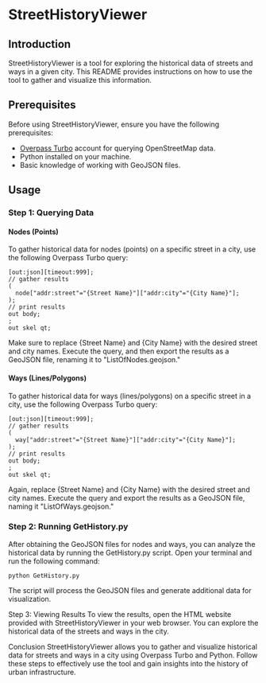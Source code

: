 # StreetHistoryViewer

## Introduction
StreetHistoryViewer is a tool for exploring the historical data of streets and ways in a given city. This README provides instructions on how to use the tool to gather and visualize this information.

## Prerequisites
Before using StreetHistoryViewer, ensure you have the following prerequisites:

- [Overpass Turbo](https://overpass-turbo.eu/) account for querying OpenStreetMap data.
- Python installed on your machine.
- Basic knowledge of working with GeoJSON files.

## Usage

### Step 1: Querying Data

#### Nodes (Points)
To gather historical data for nodes (points) on a specific street in a city, use the following Overpass Turbo query:

```
[out:json][timeout:999];
// gather results
(
  node["addr:street"="{Street Name}"]["addr:city"="{City Name}"];
);
// print results
out body;
;
out skel qt;
```
Make sure to replace {Street Name} and {City Name} with the desired street and city names. Execute the query, and then export the results as a GeoJSON file, renaming it to "ListOfNodes.geojson."

#### Ways (Lines/Polygons)
To gather historical data for ways (lines/polygons) on a specific street in a city, use the following Overpass Turbo query:
```
[out:json][timeout:999];
// gather results
(
  way["addr:street"="{Street Name}"]["addr:city"="{City Name}"];
);
// print results
out body;
;
out skel qt;
```

Again, replace {Street Name} and {City Name} with the desired street and city names. Execute the query and export the results as a GeoJSON file, naming it "ListOfWays.geojson."

### Step 2: Running GetHistory.py
After obtaining the GeoJSON files for nodes and ways, you can analyze the historical data by running the GetHistory.py script. Open your terminal and run the following command:
```
python GetHistory.py
```
The script will process the GeoJSON files and generate additional data for visualization.

Step 3: Viewing Results
To view the results, open the HTML website provided with StreetHistoryViewer in your web browser. You can explore the historical data of the streets and ways in the city.

Conclusion
StreetHistoryViewer allows you to gather and visualize historical data for streets and ways in a city using Overpass Turbo and Python. Follow these steps to effectively use the tool and gain insights into the history of urban infrastructure. 
